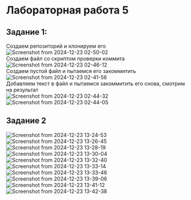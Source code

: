 # Лабораторная работа 5  
## Задание 1:  
  
Создаем репозиторий и клонируем его  
![Screenshot from 2024-12-23 02-50-02](https://github.com/user-attachments/assets/a49009f2-f8d1-4c97-94e1-07106bb4d467)  
Создаем файл со скриптом проверки коммита  
![Screenshot from 2024-12-23 02-46-12](https://github.com/user-attachments/assets/0bc990ee-59c3-4504-ab0c-f6483a62e7ad)  
Создаем пустой файл и пытаемся его закоммитить  
![Screenshot from 2024-12-23 02-41-56](https://github.com/user-attachments/assets/36de483a-564a-4868-9b99-55927efcc87d)  
Добавляем текст в файл и пытаемся закоммитить его снова, смотрим на результат  
![Screenshot from 2024-12-23 02-44-32](https://github.com/user-attachments/assets/158e87de-a328-4a5a-84be-9f92edb15745)  
![Screenshot from 2024-12-23 02-44-05](https://github.com/user-attachments/assets/1b05af10-f553-4ee0-8f7a-6115be9f0ba3)  


## Задание 2
![Screenshot from 2024-12-23 13-24-53](https://github.com/user-attachments/assets/b229e9fb-70de-438b-a1ff-0b9b460ba771)
![Screenshot from 2024-12-23 13-26-45](https://github.com/user-attachments/assets/88244262-be12-4dd4-875f-8e49c20b6ebf)
![Screenshot from 2024-12-23 13-28-19](https://github.com/user-attachments/assets/604f9dcb-b6fe-48cc-9352-f807a912eaeb)
![Screenshot from 2024-12-23 13-30-04](https://github.com/user-attachments/assets/fa83b36a-8386-4ec1-8d34-4191be0d9b31)
![Screenshot from 2024-12-23 13-32-40](https://github.com/user-attachments/assets/9722e67a-73b2-4aa3-ba70-bb2cf3ba422f)
![Screenshot from 2024-12-23 13-33-14](https://github.com/user-attachments/assets/0c3025ca-1efa-4a77-9bb6-7182982c3a4d)
![Screenshot from 2024-12-23 13-33-46](https://github.com/user-attachments/assets/1f0dba1e-c432-429f-91f9-0ea2f45852fb)
![Screenshot from 2024-12-23 13-39-06](https://github.com/user-attachments/assets/2674f00a-a17f-4ee9-aaba-df2145dd7041)
![Screenshot from 2024-12-23 13-41-12](https://github.com/user-attachments/assets/e8814677-40f6-41e8-8c96-5945fb02215d)
![Screenshot from 2024-12-23 13-42-38](https://github.com/user-attachments/assets/3f69cb66-4d59-4f75-8a4e-de6919213d2b)
